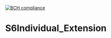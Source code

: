 [![BCH compliance](https://bettercodehub.com/edge/badge/DanielMigchels/S6Individual_Extension?branch=master)](https://bettercodehub.com/)

# S6Individual_Extension

